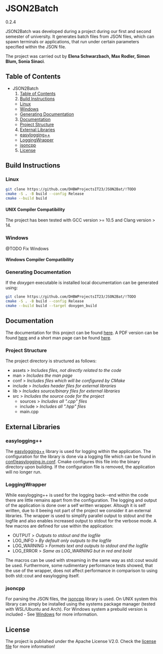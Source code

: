 
# JSON2Batch

0.2.4

JSON2Batch was developed during a project during our first and second
semester of university.
It generates batch files from JSON files, which can spawn terminals or
applications, that run under certain parameters specified within the
JSON file.

The project was carried out by **Elena Schwarzbach, Max Rodler, Simon Blum, Sonia Sinaci**.

## Table of Contents

- JSON2Batch
  1. [Table of Contents](#table-of-contents)
  2. [Build Instructions](#build-instructions)
    - [Linux](#linux)
    - [Windows](#windows)
    - [Generating Documentation](#generating-documentation)
  3. [Documentation](#documentation)
    - [Project Structure](#project-structure)
  4. [External Libraries](#external-libraries)
    - [easylogging++](#easylogging)
    - [LoggingWrapper](#loggingwrapper)
    - [jsoncpp](#jsoncpp)
  5. [License](#license)

## Build Instructions

### Linux

```sh
git clone https://github.com/DHBWProjectsIT23/JSON2Bat/!TODO
cmake -S . -B build --config Release
cmake --build build
```

#### UNIX Compiler Compatibility

The project has been tested with GCC version >= 10.5 and Clang version > 14.

### Windows

@TODO Fix Windows

#### Windows Compiler Compatibility

### Generating Documentation

If the *doxygen* executable is installed local documentation can be
generated using:

```sh
git clone https://github.com/DHBWProjectsIT23/JSON2Bat/!TODO
cmake -S . -B build --config Release
cmake --build build --target doxygen_build
```

## Documentation

The documentation for this project can be found
[here](https://dhbwprojectsit23.github.io/JSON2Bat).
A PDF version can be found [here]() and a short man page can be found [here]().

### Project Structure

The project directory is structured as follows:

- assets > *Includes files, not directly related to the code*
- man > *Includes the man page*
- conf > *Includes files which will be configured by CMake*
- include > *Includes header files for external libraries*
- lib > *Includes source/binary files for external libraries*
- src > *Includes the source code for the project*
  - sources > *Includes all ".cpp" files*
  - include > *Includes all ".hpp" files*
  - main.cpp

## External Libraries

### easylogging++

The [easylogging++](https://github.com/abumq/easyloggingpp) library is used for logging within the application.
The configuration for the library is done via a logging file which can be found in [conf/easylogging.in.conf](conf/easylogging.in.conf).
Cmake configures this file into the binary directory upon building. If the configuration file is removed,
the application will
no longer run.

### LoggingWrapper

While easylogging++ is used for the logging back--end
within the code there are little remains apart from the configuration.
The logging and output of the application is done over a self written wrapper. 
Altough it is self written, due to it beeing not part of the project
we consider it an external libraries.
The wrapper is used to simplify parallel output to stdout and the logfile and also enables increased output to stdout for the verbose mode.
A few macros are defined for use within the application:

- OUTPUT > *Outputs to stdout and the logfile*
- LOG_INFO > *By default only outputs to the logfile*
- LOG_WARNING > *Formats text and outputs to stdout and the logfile*
- LOG_ERROR > *Same as LOG_WARNING but in red and bold*

The macros can be used with streaming in the same way as std::cout would be used.
Furthermore, some rudimentary performance tests showed, that the use of the wrapper, does not affect performance in
comparison to using both std::cout and easylogging itself.

### jsoncpp

For parsing the JSON files, the [jsoncpp](https://github.com/open-source-parsers/jsoncpp) library is used.
On UNIX system this library can simply be installed using the systems package manager (tested with WSL/Ubuntu and Arch).
For Windows system a prebuild version is included - See [Windows](#windows) for more information.

## License

The project is published under the Apache License V2.0.
Check the [license file](LICENSE) for more information!
